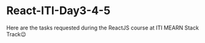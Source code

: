 # React-ITI-Day3-4-5
Here are the tasks requested during the ReactJS course at ITI MEARN Stack Track😉
